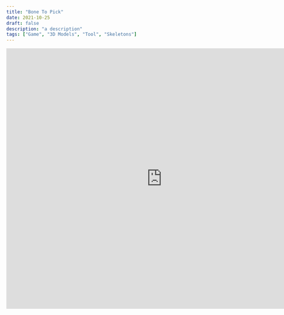 ```yaml
---
title: "Bone To Pick"
date: 2021-10-25
draft: false
description: "a description"
tags: ["Game", "3D Models", "Tool", "Skeletons"]
---
```


<iframe frameborder="0" src="https://itch.io/embed-upload/4703774?color=333333" allowfullscreen="" width="820" height="688"><a href="https://jwhop.itch.io/bone-to-pick">Play Bone to Pick on itch.io</a></iframe>